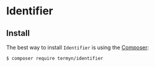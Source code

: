# Identifier

Install
------------

The best way to install `Identifier` is using the [Composer](http://getcomposer.org/):

```sh
$ composer require termyn/identifier
```